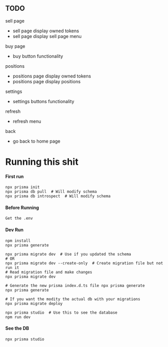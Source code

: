 ## TODO

sell page

- sell page display owned tokens
- sell page display sell page menu

buy page

- buy button functionality

positions

- positions page display owned tokens
- positions page display positions

settings

- settings buttons functionality

refresh

- refresh menu

back

- go back to home page


# Running this shit

#### First run
    npx prisma init
    npx prisma db pull  # Will modify schema
    npx prisma db introspect  # Will modify schema

#### Before Running

    Get the .env




#### Dev Run

    npm install
    npx prisma generate

    npx prisma migrate dev  # Use if you updated the schema
    # OR
    npx prisma migrate dev --create-only  # Create migration file but not run it
    # Read migration file and make changes
    npx prisma migrate dev

    # Generate the new prisma index.d.ts file npx prisma generate  
    npx prisma generate  

    # If you want the modity the actual db with your migrations
    npx prisma migrate deploy

    npx prisma studio  # Use this to see the database
    npm run dev


#### See the DB
    npx prisma studio